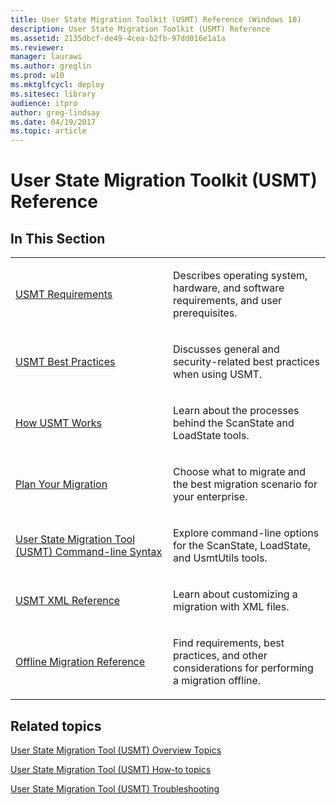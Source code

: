 ```yaml
---
title: User State Migration Toolkit (USMT) Reference (Windows 10)
description: User State Migration Toolkit (USMT) Reference
ms.assetid: 2135dbcf-de49-4cea-b2fb-97dd016e1a1a
ms.reviewer: 
manager: laurawi
ms.author: greglin
ms.prod: w10
ms.mktglfcycl: deploy
ms.sitesec: library
audience: itpro
author: greg-lindsay
ms.date: 04/19/2017
ms.topic: article
---
```


# User State Migration Toolkit (USMT) Reference


## In This Section


<table>
<colgroup>
<col width="50%" />
<col width="50%" />
</colgroup>
<tbody>
<tr class="odd">
<td align="left"><p><a href="usmt-requirements.md" data-raw-source="[USMT Requirements](usmt-requirements.md)">USMT Requirements</a></p></td>
<td align="left"><p>Describes operating system, hardware, and software requirements, and user prerequisites.</p></td>
</tr>
<tr class="even">
<td align="left"><p><a href="usmt-best-practices.md" data-raw-source="[USMT Best Practices](usmt-best-practices.md)">USMT Best Practices</a></p></td>
<td align="left"><p>Discusses general and security-related best practices when using USMT.</p></td>
</tr>
<tr class="odd">
<td align="left"><p><a href="usmt-how-it-works.md" data-raw-source="[How USMT Works](usmt-how-it-works.md)">How USMT Works</a></p></td>
<td align="left"><p>Learn about the processes behind the ScanState and LoadState tools.</p></td>
</tr>
<tr class="even">
<td align="left"><p><a href="usmt-plan-your-migration.md" data-raw-source="[Plan Your Migration](usmt-plan-your-migration.md)">Plan Your Migration</a></p></td>
<td align="left"><p>Choose what to migrate and the best migration scenario for your enterprise.</p></td>
</tr>
<tr class="odd">
<td align="left"><p><a href="usmt-command-line-syntax.md" data-raw-source="[User State Migration Tool (USMT) Command-line Syntax](usmt-command-line-syntax.md)">User State Migration Tool (USMT) Command-line Syntax</a></p></td>
<td align="left"><p>Explore command-line options for the ScanState, LoadState, and UsmtUtils tools.</p></td>
</tr>
<tr class="even">
<td align="left"><p><a href="usmt-xml-reference.md" data-raw-source="[USMT XML Reference](usmt-xml-reference.md)">USMT XML Reference</a></p></td>
<td align="left"><p>Learn about customizing a migration with XML files.</p></td>
</tr>
<tr class="odd">
<td align="left"><p><a href="offline-migration-reference.md" data-raw-source="[Offline Migration Reference](offline-migration-reference.md)">Offline Migration Reference</a></p></td>
<td align="left"><p>Find requirements, best practices, and other considerations for performing a migration offline.</p></td>
</tr>
</tbody>
</table>

 

## Related topics


[User State Migration Tool (USMT) Overview Topics](usmt-topics.md)

[User State Migration Tool (USMT) How-to topics](usmt-how-to.md)

[User State Migration Tool (USMT) Troubleshooting](usmt-troubleshooting.md)

 

 






